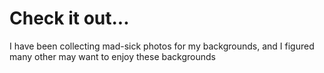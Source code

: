<h1>Check it out...</h1>
<p> I have been collecting mad-sick photos for my backgrounds, and I figured many other may want to enjoy these backgrounds</p>